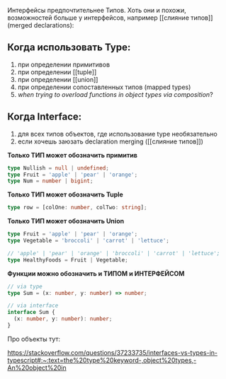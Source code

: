 Интерфейсы предпочтительнее Типов. Хоть они и похожи, возможностей больше у интерфейсов, например [[слияние типов]] (merged declarations):



## Когда использовать Type:
1) при определении примитивов
2) при определении [[tuple]]
3) при определении [[union]]
4) при определении сопоставленных типов (mapped types)
5) *when trying to overload functions in object types via composition*?

## Когда Interface:
1) для всех типов объектов, где использование type необязательно
2) если хочешь заюзать declaration merging ([[слияние типов]])

**Только ТИП может обозначить примитив**
```ts
type Nullish = null | undefined;
type Fruit = 'apple' | 'pear' | 'orange';
type Num = number | bigint;
```
**Только ТИП может обозначить Tuple**
```ts
type row = [colOne: number, colTwo: string];
```
**Только ТИП может обозначить Union**
```ts
type Fruit = 'apple' | 'pear' | 'orange';
type Vegetable = 'broccoli' | 'carrot' | 'lettuce';

// 'apple' | 'pear' | 'orange' | 'broccoli' | 'carrot' | 'lettuce';
type HealthyFoods = Fruit | Vegetable;
```

**Функции можно обозначить и ТИПОМ и ИНТЕРФЕЙСОМ**
```ts
// via type
type Sum = (x: number, y: number) => number;

// via interface
interface Sum {
  (x: number, y: number): number;
}
```

Про объекты тут:

https://stackoverflow.com/questions/37233735/interfaces-vs-types-in-typescript#:~:text=the%20type%20keyword-,object%20types,-An%20object%20in

